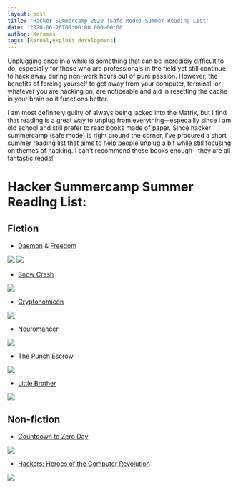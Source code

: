 ```yaml
---
layout: post
title: 'Hacker Summercamp 2020 (Safe Mode) Summer Reading List'
date: '2020-06-26T00:00:00.000-00:00'
author: Keramas
tags: [kernel,exploit development]
---
```


Unplugging once in a while is something that can be incredibly difficult to do, especially for those who are professionals in the field yet still continue to hack away during non-work hours out of pure passion. However, the benefits of forcing yourself to get away from your computer, terminal, or whatever you are hacking on, are noticeable and aid in resetting the cache in your brain so it functions better. 

I am most definitely guilty of always being jacked into the Matrix, but I find that reading is a great way to unplug from everything--especailly since I am old school and still prefer to read books made of paper. Since hacker summercamp (safe mode) is right around the corner, I've procured a short summer reading list that aims to help people unplug a bit while still focusing on themes of hacking. I can't recommend these books enough--they are all fantastic reads! 

# Hacker Summercamp Summer Reading List:

## Fiction

- [Daemon](https://www.amazon.com/DAEMON-Daemon-Daniel-Suarez/dp/0451228731) & [Freedom](https://www.amazon.com/Freedom-TM-Daemon-Daniel-Suarez/dp/0451231899)

<img src = "/assets/images/summerreading/daemon.jpg">
<img src = "/assets/images/summerreading/freedom.jpg">

- [Snow Crash](https://www.amazon.com/Snow-Crash-Neal-Stephenson/dp/0553380958)

<img src = "/assets/images/summerreading/snowcrash.jpg">

- [Cryptonomicon](https://www.amazon.com/Cryptonomicon-Neal-Stephenson/dp/0380788624)

<img src = "/assets/images/summerreading/cryptonomicon.jpg">

- [Neuromancer](https://www.amazon.com/Neuromancer-William-Gibson/dp/0441569595)

<img src = "/assets/images/summerreading/neuromancer.jpg">

- [The Punch Escrow](https://www.amazon.com/Punch-Escrow-Tal-M-Klein/dp/1942645589)

<img src = "/assets/images/summerreading/punchescrow.jpg">

- [Little Brother](https://www.amazon.com/Little-Brother-Cory-Doctorow/dp/0765323117)

<img src = "/assets/images/summerreading/littlebrother.jpg">

## Non-fiction

- [Countdown to Zero Day](https://www.amazon.com/Countdown-Zero-Day-Stuxnet-Digital/dp/0770436196)

<img src = "/assets/images/summerreading/zeroday.jpg">

- [Hackers: Heroes of the Computer Revolution](https://www.amazon.com/Hackers-Computer-Revolution-Steven-Levy/dp/1449388396)

<img src = "/assets/images/summerreading/hackers.jpg">
